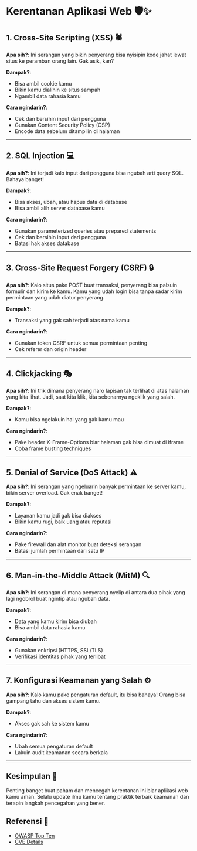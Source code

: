 # Kerentanan Aplikasi Web 🛡️✨

## 1. Cross-Site Scripting (XSS) 🕷️
**Apa sih?**: Ini serangan yang bikin penyerang bisa nyisipin kode jahat lewat situs ke peramban orang lain. Gak asik, kan?

**Dampak?**:
- Bisa ambil cookie kamu
- Bikin kamu dialihin ke situs sampah
- Ngambil data rahasia kamu

**Cara ngindarin?**:
- Cek dan bersihin input dari pengguna
- Gunakan Content Security Policy (CSP)
- Encode data sebelum ditampilin di halaman

---

## 2. SQL Injection 💻
**Apa sih?**: Ini terjadi kalo input dari pengguna bisa ngubah arti query SQL. Bahaya banget!

**Dampak?**:
- Bisa akses, ubah, atau hapus data di database
- Bisa ambil alih server database kamu

**Cara ngindarin?**:
- Gunakan parameterized queries atau prepared statements
- Cek dan bersihin input dari pengguna
- Batasi hak akses database

---

## 3. Cross-Site Request Forgery (CSRF) 🔒
**Apa sih?**: Kalo situs pake POST buat transaksi, penyerang bisa palsuin formulir dan kirim ke kamu. Kamu yang udah login bisa tanpa sadar kirim permintaan yang udah diatur penyerang.

**Dampak?**:
- Transaksi yang gak sah terjadi atas nama kamu

**Cara ngindarin?**:
- Gunakan token CSRF untuk semua permintaan penting
- Cek referer dan origin header

---

## 4. Clickjacking 🎭
**Apa sih?**: Ini trik dimana penyerang naro lapisan tak terlihat di atas halaman yang kita lihat. Jadi, saat kita klik, kita sebenarnya ngeklik yang salah.

**Dampak?**:
- Kamu bisa ngelakuin hal yang gak kamu mau

**Cara ngindarin?**:
- Pake header X-Frame-Options biar halaman gak bisa dimuat di iframe
- Coba frame busting techniques

---

## 5. Denial of Service (DoS Attack) ⚠️
**Apa sih?**: Ini serangan yang ngeluarin banyak permintaan ke server kamu, bikin server overload. Gak enak banget!

**Dampak?**:
- Layanan kamu jadi gak bisa diakses
- Bikin kamu rugi, baik uang atau reputasi

**Cara ngindarin?**:
- Pake firewall dan alat monitor buat deteksi serangan
- Batasi jumlah permintaan dari satu IP

---

## 6. Man-in-the-Middle Attack (MitM) 🔍
**Apa sih?**: Ini serangan di mana penyerang nyelip di antara dua pihak yang lagi ngobrol buat ngintip atau ngubah data.

**Dampak?**:
- Data yang kamu kirim bisa diubah
- Bisa ambil data rahasia kamu

**Cara ngindarin?**:
- Gunakan enkripsi (HTTPS, SSL/TLS)
- Verifikasi identitas pihak yang terlibat

---

## 7. Konfigurasi Keamanan yang Salah ⚙️
**Apa sih?**: Kalo kamu pake pengaturan default, itu bisa bahaya! Orang bisa gampang tahu dan akses sistem kamu.

**Dampak?**:
- Akses gak sah ke sistem kamu

**Cara ngindarin?**:
- Ubah semua pengaturan default
- Lakuin audit keamanan secara berkala

---

## Kesimpulan 📝
Penting banget buat paham dan mencegah kerentanan ini biar aplikasi web kamu aman. Selalu update ilmu kamu tentang praktik terbaik keamanan dan terapin langkah pencegahan yang bener.

## Referensi 🔗
- [OWASP Top Ten](https://owasp.org/www-project-top-ten/)
- [CVE Details](https://www.cvedetails.com/)
